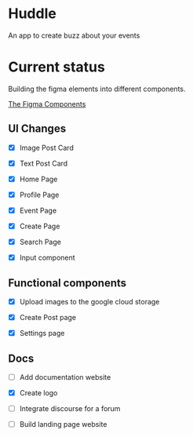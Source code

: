 # Huddle

An app to create buzz about your events

# Current status

Building the figma elements into different components.

[The Figma Components](https://www.figma.com/file/jx8i0tqktofSEeE1dw2Xth/huddle?node-id=0%3A1)

## UI Changes

-   [x] Image Post Card

-   [x] Text Post Card

-   [x] Home Page

-   [x] Profile Page

-   [x] Event Page

-   [x] Create Page

-   [x] Search Page

-   [x] Input component

## Functional components

-   [x] Upload images to the google cloud storage

-   [x] Create Post page

-   [x] Settings page

## Docs

-   [ ] Add documentation website

-   [x] Create logo

-   [ ] Integrate discourse for a forum

-   [ ] Build landing page website
